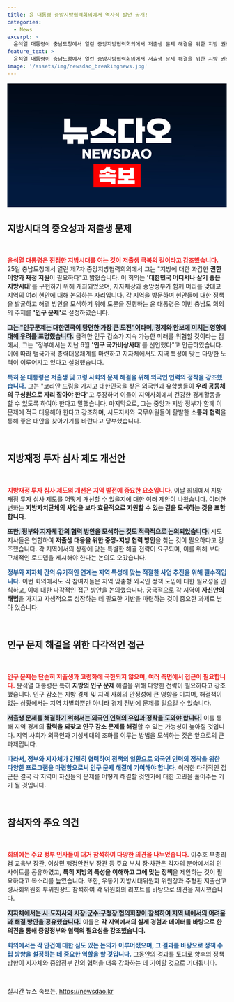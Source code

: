 ```yaml
---
title: 윤 대통령 중앙지방협력회의에서 역사적 발언 공개!
categories:
  - News
excerpt: >
  윤석열 대통령이 충남도청에서 열린 중앙지방협력회의에서 저출생 문제 해결을 위한 지방 권한 이양과 외국인 인력 정착 방안을 강조하며, 진정한 지방시대를 여는 것이 한국의 미래를 위한 핵심이라고 주장했다.
feature_text: >
  윤석열 대통령이 충남도청에서 열린 중앙지방협력회의에서 저출생 문제 해결을 위한 지방 권한 이양과 외국인 인력 정착 방안을 강조하며, 진정한 지방시대를 여는 것이 한국의 미래를 위한 핵심이라고 주장했다.
image: '/assets/img/newsdao_breakingnews.jpg'
---
```


<p><img src="/assets/img/newsdao_breakingnews.jpg" alt="koreaapp 속보" /></p>

<h2 data-ke-size="size26">지방시대의 중요성과 저출생 문제</h2>

<p data-ke-size="size16">&nbsp;</p> 

<p><b><span style="color: #ee2323;">윤석열 대통령은 진정한 지방시대를 여는 것이 저출생 극복의 길이라고 강조했습니다.</span></b> 25일 충남도청에서 열린 제7차 중앙지방협력회의에서 그는 "지방에 대한 과감한 <strong>권한 이양과 재정 지원</strong>이 필요하다"고 밝혔습니다. 이 회의는 <strong>'대한민국 어디서나 살기 좋은 지방시대'</strong>를 구현하기 위해 개최되었으며, 지자체장과 중앙정부가 함께 머리를 맞대고 지역의 여러 현안에 대해 논의하는 자리입니다. 각 지역을 방문하며 현안들에 대한 정책을 발굴하고 해결 방안을 모색하기 위해 토론을 진행하는 윤 대통령은 이번 충남도 회의의 주제를 <strong>'인구 문제'</strong>로 설정하였습니다. </p>

<p><b><span style="background-color: #21538527;">그는 "인구문제는 대한민국이 당면한 가장 큰 도전"이라며, 경제와 안보에 미치는 영향에 대해 우려를 표명했습니다.</span></b> 급격한 인구 감소가 지속 가능한 미래를 위협할 것이라는 점에서, 그는 "정부에서는 지난 6월 <strong>'인구 국가비상사태'</strong>를 선언했다"고 언급하였습니다. 이에 따라 범국가적 총력대응체계를 마련하고 지자체에서도 지역 특성에 맞는 다양한 노력이 이루어지고 있다고 설명했습니다. </p>

<p><b><span style="color: #1a5490;">특히 윤 대통령은 저출생 및 고령 사회의 문제 해결을 위해 외국인 인력의 정착을 강조했습니다.</span></b> 그는 "코리안 드림을 가지고 대한민국을 찾은 외국인과 유학생들이 <strong>우리 공동체의 구성원으로 자리 잡아야 한다</strong>"고 주장하며 이들이 지역사회에서 건강한 경제활동을 할 수 있도록 하여야 한다고 말했습니다. 마지막으로, 그는 중앙과 지방 정부가 함께 이 문제에 적극 대응해야 한다고 강조하며, 시도지사와 국무위원들이 활발한 <strong>소통과 협력</strong>을 통해 좋은 대안을 찾아가기를 바란다고 당부했습니다.</p>

<p data-ke-size="size16">&nbsp;</p> 

<h2 data-ke-size="size26">지방재정 투자 심사 제도 개선안</h2>

<p data-ke-size="size16">&nbsp;</p> 

<p><b><span style="color: #ee2323;">지방재정 투자 심사 제도의 개선은 지역 발전에 중요한 요소입니다.</span></b> 이날 회의에서 지방재정 투자 심사 제도를 어떻게 개선할 수 있을지에 대한 여러 제안이 나왔습니다. 이러한 변화는 <strong>지방자치단체의 사업을 보다 효율적으로 지원할 수 있는 길을 모색하는 것을 포함합니다.</strong> </p>

<p><b><span style="background-color: #21538527;">또한, 정부와 지자체 간의 협력 방안을 모색하는 것도 적극적으로 논의되었습니다.</span></b> 시도지사들은 연합하여 <strong>저출생 대응을 위한 중앙-지방 협력 방안</strong>을 찾는 것이 필요하다고 강조했습니다. 각 지역에서의 상황에 맞는 특별한 해결 전략이 요구되며, 이를 위해 보다 구체적인 로드맵을 제시해야 한다는 논의도 오갔습니다.</p>

<p><b><span style="color: #1a5490;">정부와 지자체 간의 유기적인 연계는 지역 특성에 맞는 적절한 사업 추진을 위해 필수적입니다.</span></b> 이번 회의에서도 각 참여자들은 지역 맞춤형 외국인 정책 도입에 대한 필요성을 인식하고, 이에 대한 다각적인 접근 방안을 논의했습니다. 궁극적으로 각 지역이 <strong>자신만의 해법</strong>을 가지고 자생적으로 성장하는 데 필요한 기반을 마련하는 것이 중요한 과제로 남아 있습니다.</p>

<p data-ke-size="size16">&nbsp;</p> 

<h2 data-ke-size="size26">인구 문제 해결을 위한 다각적인 접근</h2>

<p data-ke-size="size16">&nbsp;</p> 

<p><b><span style="color: #ee2323;">인구 문제는 단순히 저출생과 고령화에 국한되지 않으며, 여러 측면에서 접근이 필요합니다.</span></b> 윤석열 대통령은 특히 <strong>지방의 인구 문제</strong> 해결을 위해 다양한 전략이 필요하다고 강조했습니다. 인구 감소는 지방 경제 및 지역 사회의 안정성에 큰 영향을 미치며, 해결책이 없는 상황에서는 지역 차별화뿐만 아니라 경제 전반에 문제를 일으킬 수 있습니다. </p>

<p><b><span style="background-color: #21538527;">저출생 문제를 해결하기 위해서는 외국인 인력의 유입과 정착을 도와야 합니다.</span></b> 이를 통해 지역 경제의 <strong>활력을 되찾고 인구 감소 문제를 해결</strong>할 수 있는 가능성이 높아질 것입니다. 지역 사회가 외국인과 기성세대의 조화를 이루는 방법을 모색하는 것은 앞으로의 큰 과제입니다. </p>

<p><b><span style="color: #1a5490;">따라서, 정부와 지자체가 긴밀히 협력하여 정책의 일환으로 외국인 인력의 정착을 위한 다양한 프로그램을 마련함으로써 인구 문제 해결에 기여해야 합니다.</span></b> 이러한 다각적인 접근은 결국 각 지역이 자신들의 문제를 어떻게 해결할 것인가에 대한 고민을 풀어주는 키가 될 것입니다. </p>

<p data-ke-size="size16">&nbsp;</p> 

<h2 data-ke-size="size26">참석자와 주요 의견</h2>

<p data-ke-size="size16">&nbsp;</p> 

<p><b><span style="color: #ee2323;">회의에는 주요 정부 인사들이 대거 참석하여 다양한 의견을 나누었습니다.</span></b> 이주호 부총리 겸 교육부 장관, 이상민 행정안전부 장관 등 주요 부처 장·차관은 각자의 분야에서의 인사이트를 공유하였고, <strong>특히 지방의 특성을 이해하고 그에 맞는 정책</strong>을 제안하는 것이 필요하다고 목소리를 높였습니다. 또한, 우동기 지방시대위원회 위원장과 주형환 저출산고령사회위원회 부위원장도 참석하여 각 위원회의 리포트를 바탕으로 의견을 제시했습니다.</p>

<p><b><span style="background-color: #21538527;">지자체에서는 시·도지사와 시장·군수·구청장 협의회장이 참석하여 지역 내에서의 어려움과 해결 방안을 공유했습니다.</span></b> 이들은 <strong>각 지역에서의 실제 경험과 데이터를 바탕으로 한 의견을 통해 중앙정부와 협력의 필요성을 강조했습니다.</strong> </p>

<p><b><span style="color: #1a5490;">회의에서는 각 안건에 대한 심도 있는 논의가 이루어졌으며, 그 결과를 바탕으로 정책 수립 방향을 설정하는 데 중요한 역할을 할 것입니다.</span></b> 그동안의 경과를 토대로 향후의 정책 방향이 지자체와 중앙정부 간의 협력을 더욱 강화하는 데 기여할 것으로 기대됩니다.</p>

<p data-ke-size="size16">&nbsp;</p> 

<!-- 추가적으로 다른 내용들도 이어서 작성할 수 있습니다. -->
실시간 뉴스 속보는, <a href="https://newsdao.kr" rel="dofollow">https://newsdao.kr</a>


